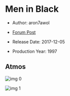 # Men in Black

* Author: aron7awol

* [Forum Post](https://www.avsforum.com/threads/bass-eq-for-filtered-movies.2995212/post-57692814)

* Release Date: 2017-12-05
* Production Year: 1997

## Atmos

![img 0](https://i.imgur.com/6DUqymz.jpg)

![img 1](https://i.imgur.com/C4BAW5o.jpg)

